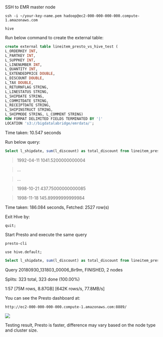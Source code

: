 SSH to EMR master node

`ssh -i ~/your-key-name.pem hadoop@ec2-000-000-000-000.compute-1.amazonaws.com`

`hive`

Run below command to create the external table:

```sql
create external table lineitem_presto_vs_hive_test (
L_ORDERKEY INT,
L_PARTKEY INT,
L_SUPPKEY INT,
L_LINENUMBER INT,
L_QUANTITY INT,
L_EXTENDEDPRICE DOUBLE,
L_DISCOUNT DOUBLE,
L_TAX DOUBLE,
L_RETURNFLAG STRING,
L_LINESTATUS STRING,
L_SHIPDATE STRING,
L_COMMITDATE STRING,
L_RECEIPTDATE STRING,
L_SHIPINSTRUCT STRING,
L_SHIPMODE STRING, L_COMMENT STRING)
ROW FORMAT DELIMITED FIELDS TERMINATED BY '|'
LOCATION 's3://bigdatalabridge/emrdata/';
```

Time taken: 10.547 seconds

Run below query:

  ```sql
  Select l_shipdate, sum(l_discount) as total_discount from lineitem_presto_vs_hive_test group by l_shipdate;
  ```

>1992-04-11	1041.5200000000004

>...

>...

>1998-10-21	437.75000000000085

>1998-11-18	145.89999999999984

Time taken: 186.084 seconds, Fetched: 2527 row(s)

Exit Hive by:

  `quit;`


Start Presto and execute the same query

  `presto-cli`

  `use hive.default;`

  ```sql
  Select l_shipdate, sum(l_discount) as total_discount from lineitem_presto_vs_hive_test group by l_shipdate;
  ```

Query 20180930_131803_00006_8ir9m, FINISHED, 2 nodes

Splits: 323 total, 323 done (100.00%)

1:57 [75M rows, 8.87GB] [642K rows/s, 77.8MB/s]

You can see the Presto dashboard at:

`http://ec2-000-000-000-000.compute-1.amazonaws.com:8889/`

![](https://laiase.com/png/Presto-dashboard.png)


Testing result, Presto is faster, difference may vary based on the node type and cluster size.
